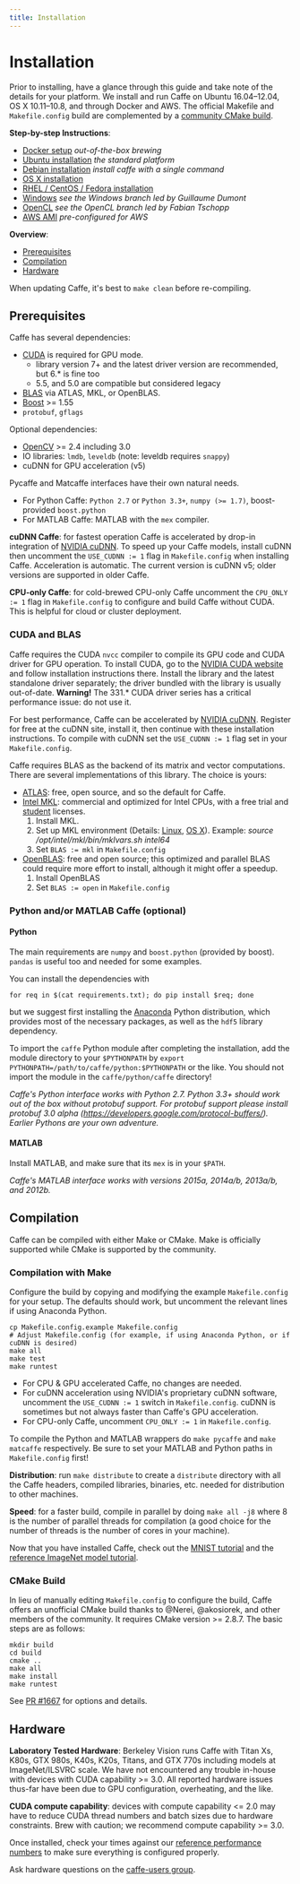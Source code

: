 ```yaml
---
title: Installation
---
```


# Installation

Prior to installing, have a glance through this guide and take note of the details for your platform.
We install and run Caffe on Ubuntu 16.04–12.04, OS X 10.11–10.8, and through Docker and AWS.
The official Makefile and `Makefile.config` build are complemented by a [community CMake build](#cmake-build).

**Step-by-step Instructions**:

- [Docker setup](https://github.com/BVLC/caffe/tree/master/docker) *out-of-the-box brewing*
- [Ubuntu installation](install_apt.html) *the standard platform*
- [Debian installation](install_apt_debian.html) *install caffe with a single command*
- [OS X installation](install_osx.html)
- [RHEL / CentOS / Fedora installation](install_yum.html)
- [Windows](https://github.com/BVLC/caffe/tree/windows) *see the Windows branch led by Guillaume Dumont*
- [OpenCL](https://github.com/BVLC/caffe/tree/opencl) *see the OpenCL branch led by Fabian Tschopp*
- [AWS AMI](https://github.com/bitfusionio/amis/tree/master/awsmrkt-bfboost-ubuntu14-cuda75-caffe) *pre-configured for AWS*

**Overview**:

- [Prerequisites](#prerequisites)
- [Compilation](#compilation)
- [Hardware](#hardware)

When updating Caffe, it's best to `make clean` before re-compiling.

## Prerequisites

Caffe has several dependencies:

* [CUDA](https://developer.nvidia.com/cuda-zone) is required for GPU mode.
    * library version 7+ and the latest driver version are recommended, but 6.* is fine too
    * 5.5, and 5.0 are compatible but considered legacy
* [BLAS](http://en.wikipedia.org/wiki/Basic_Linear_Algebra_Subprograms) via ATLAS, MKL, or OpenBLAS.
* [Boost](http://www.boost.org/) >= 1.55
* `protobuf`, `gflags`

Optional dependencies:

* [OpenCV](http://opencv.org/) >= 2.4 including 3.0
* IO libraries: `lmdb`, `leveldb` (note: leveldb requires `snappy`)
* cuDNN for GPU acceleration (v5)

Pycaffe and Matcaffe interfaces have their own natural needs.

* For Python Caffe:  `Python 2.7` or `Python 3.3+`, `numpy (>= 1.7)`, boost-provided `boost.python`
* For MATLAB Caffe: MATLAB with the `mex` compiler.

**cuDNN Caffe**: for fastest operation Caffe is accelerated by drop-in integration of [NVIDIA cuDNN](https://developer.nvidia.com/cudnn). To speed up your Caffe models, install cuDNN then uncomment the `USE_CUDNN := 1` flag in `Makefile.config` when installing Caffe. Acceleration is automatic. The current version is cuDNN v5; older versions are supported in older Caffe.

**CPU-only Caffe**: for cold-brewed CPU-only Caffe uncomment the `CPU_ONLY := 1` flag in `Makefile.config` to configure and build Caffe without CUDA. This is helpful for cloud or cluster deployment.

### CUDA and BLAS

Caffe requires the CUDA `nvcc` compiler to compile its GPU code and CUDA driver for GPU operation.
To install CUDA, go to the [NVIDIA CUDA website](https://developer.nvidia.com/cuda-downloads) and follow installation instructions there. Install the library and the latest standalone driver separately; the driver bundled with the library is usually out-of-date. **Warning!** The 331.* CUDA driver series has a critical performance issue: do not use it.

For best performance, Caffe can be accelerated by [NVIDIA cuDNN](https://developer.nvidia.com/cudnn). Register for free at the cuDNN site, install it, then continue with these installation instructions. To compile with cuDNN set the `USE_CUDNN := 1` flag set in your `Makefile.config`.

Caffe requires BLAS as the backend of its matrix and vector computations.
There are several implementations of this library. The choice is yours:

* [ATLAS](http://math-atlas.sourceforge.net/): free, open source, and so the default for Caffe.
* [Intel MKL](http://software.intel.com/en-us/intel-mkl): commercial and optimized for Intel CPUs, with a free trial and [student](http://software.intel.com/en-us/intel-education-offerings) licenses.
    1. Install MKL.
    2. Set up MKL environment (Details: [Linux](https://software.intel.com/en-us/node/528499), [OS X](https://software.intel.com/en-us/node/528659)). Example: *source /opt/intel/mkl/bin/mklvars.sh intel64*
    3. Set `BLAS := mkl` in `Makefile.config`
* [OpenBLAS](http://www.openblas.net/): free and open source; this optimized and parallel BLAS could require more effort to install, although it might offer a speedup.
    1. Install OpenBLAS
    2. Set `BLAS := open` in `Makefile.config`

### Python and/or MATLAB Caffe (optional)

#### Python

The main requirements are `numpy` and `boost.python` (provided by boost). `pandas` is useful too and needed for some examples.

You can install the dependencies with

    for req in $(cat requirements.txt); do pip install $req; done

but we suggest first installing the [Anaconda](https://store.continuum.io/cshop/anaconda/) Python distribution, which provides most of the necessary packages, as well as the `hdf5` library dependency.

To import the `caffe` Python module after completing the installation, add the module directory to your `$PYTHONPATH` by `export PYTHONPATH=/path/to/caffe/python:$PYTHONPATH` or the like. You should not import the module in the `caffe/python/caffe` directory!

*Caffe's Python interface works with Python 2.7. Python 3.3+ should work out of the box without protobuf support. For protobuf support please install protobuf 3.0 alpha (https://developers.google.com/protocol-buffers/). Earlier Pythons are your own adventure.*

#### MATLAB

Install MATLAB, and make sure that its `mex` is in your `$PATH`.

*Caffe's MATLAB interface works with versions 2015a, 2014a/b, 2013a/b, and 2012b.*

## Compilation

Caffe can be compiled with either Make or CMake. Make is officially supported while CMake is supported by the community.

### Compilation with Make

Configure the build by copying and modifying the example `Makefile.config` for your setup. The defaults should work, but uncomment the relevant lines if using Anaconda Python.

    cp Makefile.config.example Makefile.config
    # Adjust Makefile.config (for example, if using Anaconda Python, or if cuDNN is desired)
    make all
    make test
    make runtest

- For CPU & GPU accelerated Caffe, no changes are needed.
- For cuDNN acceleration using NVIDIA's proprietary cuDNN software, uncomment the `USE_CUDNN := 1` switch in `Makefile.config`. cuDNN is sometimes but not always faster than Caffe's GPU acceleration.
- For CPU-only Caffe, uncomment `CPU_ONLY := 1` in `Makefile.config`.

To compile the Python and MATLAB wrappers do `make pycaffe` and `make matcaffe` respectively.
Be sure to set your MATLAB and Python paths in `Makefile.config` first!

**Distribution**: run `make distribute` to create a `distribute` directory with all the Caffe headers, compiled libraries, binaries, etc. needed for distribution to other machines.

**Speed**: for a faster build, compile in parallel by doing `make all -j8` where 8 is the number of parallel threads for compilation (a good choice for the number of threads is the number of cores in your machine).

Now that you have installed Caffe, check out the [MNIST tutorial](gathered/examples/mnist.html) and the [reference ImageNet model tutorial](gathered/examples/imagenet.html).

### CMake Build

In lieu of manually editing `Makefile.config` to configure the build, Caffe offers an unofficial CMake build thanks to @Nerei, @akosiorek, and other members of the community. It requires CMake version >= 2.8.7.
The basic steps are as follows:

    mkdir build
    cd build
    cmake ..
    make all
    make install
    make runtest

See [PR #1667](https://github.com/BVLC/caffe/pull/1667) for options and details.

## Hardware

**Laboratory Tested Hardware**: Berkeley Vision runs Caffe with Titan Xs, K80s, GTX 980s, K40s, K20s, Titans, and GTX 770s including models at ImageNet/ILSVRC scale. We have not encountered any trouble in-house with devices with CUDA capability >= 3.0. All reported hardware issues thus-far have been due to GPU configuration, overheating, and the like.

**CUDA compute capability**: devices with compute capability <= 2.0 may have to reduce CUDA thread numbers and batch sizes due to hardware constraints. Brew with caution; we recommend compute capability >= 3.0.

Once installed, check your times against our [reference performance numbers](performance_hardware.html) to make sure everything is configured properly.

Ask hardware questions on the [caffe-users group](https://groups.google.com/forum/#!forum/caffe-users).
